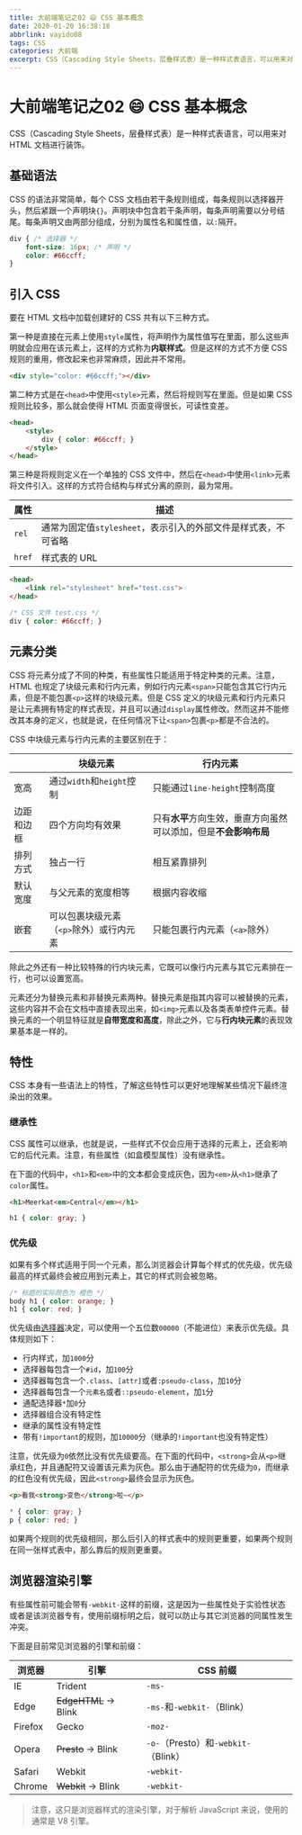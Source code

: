 ```yaml
---
title: 大前端笔记之02 😄 CSS 基本概念
date: 2020-01-20 16:38:18
abbrlink: vayido08
tags: CSS
categories: 大前端
excerpt: CSS（Cascading Style Sheets，层叠样式表）是一种样式表语言，可以用来对 HTML 文档进行装饰。
---
```


# 大前端笔记之02 😄 CSS 基本概念

CSS（Cascading Style Sheets，层叠样式表）是一种样式表语言，可以用来对 HTML 文档进行装饰。

## 基础语法

CSS 的语法非常简单，每个 CSS 文档由若干条规则组成，每条规则以选择器开头，然后紧跟一个声明块`{}`。声明块中包含若干条声明，每条声明需要以分号结尾。每条声明又由两部分组成，分别为属性名和属性值，以`:`隔开。

```css
div { /* 选择器 */
    font-size: 16px; /* 声明 */
    color: #66ccff;
}
```

## 引入 CSS

要在 HTML 文档中加载创建好的 CSS 共有以下三种方式。

第一种是直接在元素上使用`style`属性，将声明作为属性值写在里面，那么这些声明就会应用在该元素上，这样的方式称为**内联样式**。但是这样的方式不方便 CSS 规则的重用，修改起来也非常麻烦，因此并不常用。

```html
<div style="color: #66ccff;"></div>
```

第二种方式是在`<head>`中使用`<style>`元素，然后将规则写在里面。但是如果 CSS 规则比较多，那么就会使得 HTML 页面变得很长，可读性变差。

```html
<head>
    <style>
        div { color: #66ccff; }
    </style>
</head>
```

第三种是将规则定义在一个单独的 CSS 文件中，然后在`<head>`中使用`<link>`元素将文件引入。这样的方式符合结构与样式分离的原则，最为常用。

| 属性 | 描述 |
| --- | --- |
| `rel` | 通常为固定值`stylesheet`，表示引入的外部文件是样式表，不可省略 |
| `href` | 样式表的 URL |

```html
<head>
    <link rel="stylesheet" href="test.css">
</head>
```

```css
/* CSS 文件 test.css */
div { color: #66ccff; }
```

## 元素分类

CSS 将元素分成了不同的种类，有些属性只能适用于特定种类的元素。注意，HTML 也规定了块级元素和行内元素，例如行内元素`<span>`只能包含其它行内元素，但是不能包裹`<p>`这样的块级元素。但是 CSS 定义的块级元素和行内元素只是让元素拥有特定的样式表现，并且可以通过`display`属性修改。然而这并不能修改其本身的定义，也就是说，在任何情况下让`<span>`包裹`<p>`都是不合法的。

CSS 中块级元素与行内元素的主要区别在于：

|  | 块级元素 | 行内元素 |
| --- | --- | --- |
| 宽高 | 通过`width`和`height`控制 | 只能通过`line-height`控制高度 |
| 边距和边框 | 四个方向均有效果 | 只有**水平**方向生效，垂直方向虽然可以添加，但是**不会影响布局** |
| 排列方式 | 独占一行 | 相互紧靠排列 |
| 默认宽度 | 与父元素的宽度相等 | 根据内容收缩 |
| 嵌套 | 可以包裹块级元素（`<p>`除外）或行内元素 | 只能包裹行内元素（`<a>`除外）|

除此之外还有一种比较特殊的行内块元素，它既可以像行内元素与其它元素排在一行，也可以设置宽高。

元素还分为替换元素和非替换元素两种。替换元素是指其内容可以被替换的元素，这些内容并不会在文档中直接表现出来，如`<img>`元素以及各类表单控件元素。替换元素的一个明显特征就是**自带宽度和高度**，除此之外，它与**行内块元素**的表现效果基本是一样的。

## 特性

CSS 本身有一些语法上的特性，了解这些特性可以更好地理解某些情况下最终渲染出的效果。

### 继承性

CSS 属性可以继承，也就是说，一些样式不仅会应用于选择的元素上，还会影响它的后代元素。注意，有些属性（如盒模型属性）没有继承性。

在下面的代码中，`<h1>`和`<em>`中的文本都会变成灰色，因为`<em>`从`<h1>`继承了`color`属性。

```html
<h1>Meerkat<em>Central</em></h1>
```

```css
h1 { color: gray; }
```

### 优先级

如果有多个样式适用于同一个元素，那么浏览器会计算每个样式的优先级，优先级最高的样式最终会被应用到元素上，其它的样式则会被忽略。

```css
/* 标题的实际颜色为 橙色 */
body h1 { color: orange; }
h1 { color: red; }
```

优先级由[选择器](/posts/1lc5rbtd.html)决定，可以使用一个五位数`00000`（不能进位）来表示优先级。具体规则如下：

- 行内样式，加`1000`分
- 选择器每包含一个`#id`，加`100`分
- 选择器每包含一个`.class`、`[attr]`或者`:pseudo-class`，加`10`分
- 选择器每包含一个`元素名`或者`::pseudo-element`，加`1`分
- 通配选择器`*`加`0`分
- 选择器组合没有特定性
- 继承的属性没有特定性
- 带有`!important`的规则，加`10000`分（继承的`!important`也没有特定性）

注意，优先级为`0`依然比没有优先级要高。在下面的代码中，`<strong>`会从`<p>`继承红色，并且通配符又设置该元素为灰色。那么由于通配符的优先级为`0`，而继承的红色没有优先级，因此`<strong>`最终会显示为灰色。

```html
<p>看我<strong>变色</strong>啦~</p>
```

```css
* { color: gray; }
p { color: red; }
```

如果两个规则的优先级相同，那么后引入的样式表中的规则更重要，如果两个规则在同一张样式表中，那么靠后的规则更重要。

## 浏览器渲染引擎

有些属性前可能会带有`-webkit-`这样的前缀，这是因为一些属性处于实验性状态或者是该浏览器专有，使用前缀标明之后，就可以防止与其它浏览器的同属性发生冲突。

下面是目前常见浏览器的引擎和前缀：

| 浏览器 | 引擎 | CSS 前缀 |
| --- | --- | --- |
| IE | Trident | `-ms-` |
| Edge | ~~EdgeHTML~~ → Blink | `-ms-`和`-webkit-`（Blink） |
| Firefox | Gecko | `-moz-` |
| Opera | ~~Presto~~ → Blink | `-o-`（Presto）和`-webkit-`（Blink）|
| Safari | Webkit | `-webkit-` |
| Chrome | ~~Webkit~~ → Blink | `-webkit-` |

> 注意，这只是浏览器样式的渲染引擎，对于解析 JavaScript 来说，使用的通常是 V8 引擎。